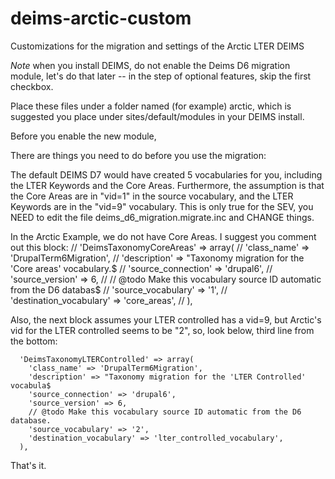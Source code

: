 deims-arctic-custom
===================

Customizations for the migration and settings of the Arctic LTER DEIMS

*Note* when you install DEIMS, do not enable the Deims D6 migration 
module, let's do that later -- in the step of optional features, skip
the first checkbox.

Place these files under a folder named (for example) arctic, which is suggested
you place under sites/default/modules in your DEIMS install.

Before you enable the new module,

There are things you need to do before you use the migration:

The default DEIMS D7 would have created 5 vocabularies for you, including the
LTER Keywords and the Core Areas. Furthermore, the assumption is that
the Core Areas are in "vid=1" in the source vocabulary, and the 
LTER Keywords are in the "vid=9" vocabulary.  This is only true for the
SEV, you NEED to edit the file deims_d6_migration.migrate.inc and
CHANGE things.

In the Arctic Example, we do not have Core Areas. I suggest you comment
out this block:
//      'DeimsTaxonomyCoreAreas' => array(
//        'class_name' => 'DrupalTerm6Migration',
//        'description' => "Taxonomy migration for the 'Core areas' vocabulary.$
//        'source_connection' => 'drupal6',
//        'source_version' => 6,
//        // @todo Make this vocabulary source ID automatic from the D6 databas$
//        'source_vocabulary' => '1',
//        'destination_vocabulary' => 'core_areas',
//      ),

Also, the next block assumes your LTER controlled has a vid=9,
but Arctic's vid for the LTER controlled seems to be "2", so, look below,
third line from the bottom:

      'DeimsTaxonomyLTERControlled' => array(
        'class_name' => 'DrupalTerm6Migration',
        'description' => "Taxonomy migration for the 'LTER Controlled' vocabula$
        'source_connection' => 'drupal6',
        'source_version' => 6,
        // @todo Make this vocabulary source ID automatic from the D6 database.
        'source_vocabulary' => '2',
        'destination_vocabulary' => 'lter_controlled_vocabulary',
      ),

That's it.
